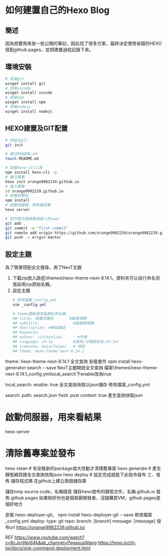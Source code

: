 # 如何建置自己的Hexo Blog
## 簡述
因為想要用來放一些公開的筆記，因此找了很多方案，最終決定使用省錢的HEXO搭配github pages，並把建置過程記錄下來。

## 環境安裝
```ps1
# 安裝git
winget install git
# 安裝vscode
winget install vscode
# 安裝npm
winget install npm
# 安裝nodejs
winget install nodejs
```

## HEXO建置及GIT配置
```sh
# 初始化git
git init

# 建立README.md
touch README.md

# 安裝hexo-cli工具
npm install hexo-cli -g
# 建立專案
hexo init orange9982239.github.io
# 進入專案
cd orange9982239.github.io
# 安裝依賴包
npm install
# 啟動伺服器，用來看結果
hexo server

# 初次提交請替換成個人的user
git add .
git commit -m "first commit"
git remote add origin https://github.com/orange9982239/orange9982239.github.io.git
git push -u origin master
```
## 設定主題
為了簡單搭配全文搜尋，用了NexT主題
1. 下載zip放入路徑\themes\hexo-theme-next-8.14.1，資料夾可以自行命名但我採用zip原始名稱。
2. 設定主題
    ```ps1
    # 修改檔案_config.yml
    vim _config.yml

    # theme節點值改為資料夾名稱
    ## title: 柳書的筆記       #網頁標題
    ## subtitle:               #副網頁標題
    ## description: #網站描述
    ## keywords:
    ## author: ritchieliou       #作者
    ## language: zh-tw         #語系(台灣設定為:zh-tw)
    ## timezone: Asia/Taipei   # 時區
    ## theme: hexo-theme-next-8.14.1
    ```
theme: hexo-theme-next-8.14.1
全文查詢
安裝套件
npm install hexo-generator-search --save
NexT主題開啟全文查詢
檔案\themes\hexo-theme-next-8.14.1\_config.ymllocal_search下enable改為true

local_search:
    enable: true
全文查詢快取以json儲存
修改檔案\_config.yml

search:
    path: search.json
    field: post
    content: true
產生查詢快取json
# 啟動伺服器，用來看結果
hexo server

# 清除舊專案並發布
hexo clean              # 有安裝新的package或大改動才清理舊專案
hexo generate           # 產生靜態網頁跟全文查詢快取json
hexo deploy             # 設定完成就能下此指令發布
三、發佈
儲存程式碼
在github上建立兩個儲存庫

儲存nmp source code，名稱隨意
儲存hexo發布的靜態文件，名稱.github.io
發佈 github pages
如果剛好你也是個貧窮開發者，沒錢購買VM，github pages是個好地方

安裝 hexo-deployer-git。
npm install hexo-deployer-git --save
修改檔案\_config.yml
deploy:
    type: git
    repo: <repository url>
    branch: [branch]
    message: [message]
發布url
https://orange9982239.github.io/

REF
https://www.youtube.com/watch?v=RcJxnNpj64k&ab_channel=PegasusWang
https://hexo.io/zh-tw/docs/one-command-deployment.html